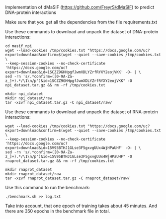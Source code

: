 Implementation of dMaSIF (https://github.com/FreyrS/dMaSIF) to predict DNA-protein interactions

Make sure that you get all the dependencies from the file requirements.txt

Use these commands to download and unpack the dataset of DNA-protein interactions:

    cd masif_npi
    wget --load-cookies /tmp/cookies.txt "https://docs.google.com/uc?export=download&confirm=$(wget --quiet --save-cookies /tmp/cookies.txt  \
    --keep-session-cookies --no-check-certificate 'https://docs.google.com/uc?export=download&id=1SCZZ9GHHpgfJwmXDLYZrfRYXY2eojVKK' -O- | \
    sed -rn 's/.*confirm=([0-9A-Za-z_]+).*/\1\n/p')&id=1SCZZ9GHHpgfJwmXDLYZrfRYXY2eojVKK" -O npi_dataset.tar.gz && rm -rf /tmp/cookies.txt

    mkdir npi_dataset
    mkdir npi_dataset/raw    
    tar -xzvf npi_dataset.tar.gz -C npi_dataset/raw/

Use these commands to download and unpack the dataset of RNA-protein interactions:
    
    wget --load-cookies /tmp/cookies.txt "https://docs.google.com/uc?export=download&confirm=$(wget --quiet --save-cookies /tmp/cookies.txt  \
    --keep-session-cookies --no-check-certificate 'https://docs.google.com/uc?export=download&id=15V95BTHJ1GLse3F5gxvgUUx4WjHPaUHF' -O- | \
    sed -rn 's/.*confirm=([0-9A-Za-z_]+).*/\1\n/p')&id=15V95BTHJ1GLse3F5gxvgUUx4WjHPaUHF" -O rnaprot_dataset.tar.gz && rm -rf /tmp/cookies.txt 

    mkdir rnaprot_dataset
    mkdir rnaprot_dataset/raw
    tar -xzvf rnaprot_dataset.tar.gz -C rnaprot_dataset/raw/

Use this command to run the benchmark:

    ./benchmark.sh >> log.txt
    
Take into account, that one epoch of training takes about 45 minutes. And there are 350 epochs in the benchmark file in total.

